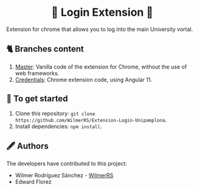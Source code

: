 
<h1 align="center"> 🐣<strong> Login Extension </strong>🐯 </h1>

Extension for chrome that allows you to log into the main University vortal.

## 🐈 Branches content

   1. [Master](https://github.com/WilmerRS/Extension-Login-Unipamplona/tree/master): Vanilla code of the extension for Chrome, without the use of web frameworks.
   2. [Credentials](https://github.com/WilmerRS/Extension-Login-Unipamplona/tree/Credentials): Chrome extension code, using Angular 11.

## 🐙 To get started

1. Clone this repository: `git clone https://github.com/WilmerRS/Extension-Login-Unipamplona`.
2. Install dependencies: `npm install`.

## 🖋️ Authors

The developers have contributed to this project:

* Wilmer Rodríguez Sánchez - <a href="https://github.com/WilmerRS"> WilmerRS </a>
* Edward Florez

